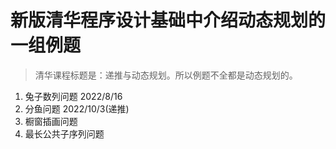 # 新版清华程序设计基础中介绍动态规划的一组例题  
> 清华课程标题是：递推与动态规划。所以例题不全都是动态规划的。
1. 兔子数列问题          2022/8/16
2. 分鱼问题              2022/10/3(递推)
3. 橱窗插画问题          
4. 最长公共子序列问题     
